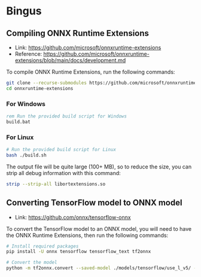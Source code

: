 # Bingus

## Compiling ONNX Runtime Extensions

- Link: https://github.com/microsoft/onnxruntime-extensions
- Reference: https://github.com/microsoft/onnxruntime-extensions/blob/main/docs/development.md

To compile ONNX Runtime Extensions, run the following commands:

```bash
git clone --recurse-submodules https://github.com/microsoft/onnxruntime-extensions.git
cd onnxruntime-extensions
```

### For Windows

```cmd
rem Run the provided build script for Windows
build.bat
```

### For Linux

```bash
# Run the provided build script for Linux
bash ./build.sh
```

The output file will be quite large (100+ MB), so to reduce the size, you can strip all debug information with this command:

```bash
strip --strip-all libortextensions.so
```

## Converting TensorFlow model to ONNX model

- Link: https://github.com/onnx/tensorflow-onnx

To convert the TensorFlow model to an ONNX model, you will need to have the ONNX Runtime Extensions, then run the following commands:

```bash
# Install required packages
pip install -U onnx tensorflow tensorflow_text tf2onnx

# Convert the model
python -m tf2onnx.convert --saved-model ./models/tensorflow/use_l_v5/ --output ./models/onnx/use_l_v5.onnx --load_op_libraries libortextensions.so --opset 17 --extra_opset ai.onnx.contrib:1
```
